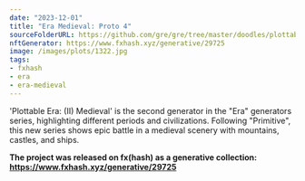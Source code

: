 ```yaml
---
date: "2023-12-01"
title: "Era Medieval: Proto 4"
sourceFolderURL: https://github.com/gre/gre/tree/master/doodles/plottable-era-medieval
nftGenerator: https://www.fxhash.xyz/generative/29725
image: /images/plots/1322.jpg
tags:
- fxhash
- era
- era-medieval
---
```


'Plottable Era: (II) Medieval' is the second generator in the "Era" generators series, highlighting different periods and civilizations. Following "Primitive", this new series shows epic battle in a medieval scenery with mountains, castles, and ships.

**The project was released on fx(hash) as a generative collection: https://www.fxhash.xyz/generative/29725**